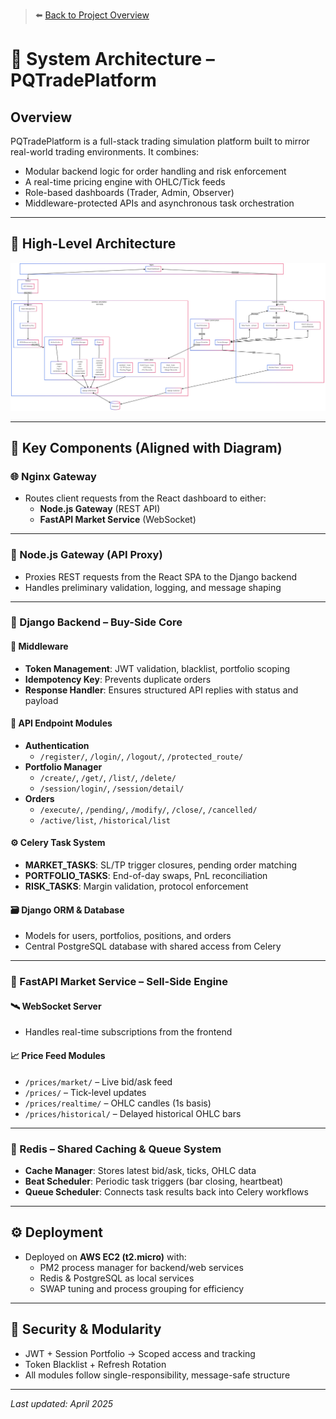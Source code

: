 > ⬅️ [Back to Project Overview](../README.md)

# 🧩 System Architecture – PQTradePlatform

## Overview

PQTradePlatform is a full-stack trading simulation platform built to mirror real-world trading environments. It combines:
- Modular backend logic for order handling and risk enforcement
- A real-time pricing engine with OHLC/Tick feeds
- Role-based dashboards (Trader, Admin, Observer)
- Middleware-protected APIs and asynchronous task orchestration

---

## 🔄 High-Level Architecture

![Architecture Diagram](./images/architecture-diagram.png)

---

## 🧠 Key Components (Aligned with Diagram)

### 🌐 Nginx Gateway
- Routes client requests from the React dashboard to either:
  - **Node.js Gateway** (REST API)
  - **FastAPI Market Service** (WebSocket)

---

### 🔁 Node.js Gateway (API Proxy)
- Proxies REST requests from the React SPA to the Django backend
- Handles preliminary validation, logging, and message shaping

---

### 🧠 Django Backend – Buy-Side Core

#### 🔐 Middleware
- **Token Management**: JWT validation, blacklist, portfolio scoping
- **Idempotency Key**: Prevents duplicate orders
- **Response Handler**: Ensures structured API replies with status and payload

#### 🧾 API Endpoint Modules
- **Authentication**
  - `/register/`, `/login/`, `/logout/`, `/protected_route/`
- **Portfolio Manager**
  - `/create/`, `/get/`, `/list/`, `/delete/`
  - `/session/login/`, `/session/detail/`
- **Orders**
  - `/execute/`, `/pending/`, `/modify/`, `/close/`, `/cancelled/`
  - `/active/list`, `/historical/list`

#### ⚙️ Celery Task System
- **MARKET_TASKS**: SL/TP trigger closures, pending order matching
- **PORTFOLIO_TASKS**: End-of-day swaps, PnL reconciliation
- **RISK_TASKS**: Margin validation, protocol enforcement

#### 🗃 Django ORM & Database
- Models for users, portfolios, positions, and orders
- Central PostgreSQL database with shared access from Celery

---

### 📡 FastAPI Market Service – Sell-Side Engine

#### 🛰 WebSocket Server
- Handles real-time subscriptions from the frontend

#### 📈 Price Feed Modules
- `/prices/market/` – Live bid/ask feed
- `/prices/` – Tick-level updates
- `/prices/realtime/` – OHLC candles (1s basis)
- `/prices/historical/` – Delayed historical OHLC bars

---

### 🔁 Redis – Shared Caching & Queue System
- **Cache Manager**: Stores latest bid/ask, ticks, OHLC data
- **Beat Scheduler**: Periodic task triggers (bar closing, heartbeat)
- **Queue Scheduler**: Connects task results back into Celery workflows

---

## ⚙️ Deployment

- Deployed on **AWS EC2 (t2.micro)** with:
  - PM2 process manager for backend/web services
  - Redis & PostgreSQL as local services
  - SWAP tuning and process grouping for efficiency

---

## 🧩 Security & Modularity

- JWT + Session Portfolio → Scoped access and tracking
- Token Blacklist + Refresh Rotation
- All modules follow single-responsibility, message-safe structure

---

_Last updated: April 2025_
